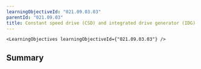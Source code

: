 ```yaml
---
learningObjectiveId: "021.09.03.03"
parentId: "021.09.03"
title: Constant speed drive (CSD) and integrated drive generator (IDG) systems
---
```


```tsx eval
<LearningObjectives learningObjectiveId={"021.09.03.03"} />
```

## Summary
